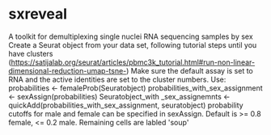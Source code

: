 # sxreveal
A toolkit for demultiplexing single nuclei RNA sequencing samples by sex 
Create a Seurat object from your data set, following tutorial steps until you have clusters (https://satijalab.org/seurat/articles/pbmc3k_tutorial.html#run-non-linear-dimensional-reduction-umap-tsne-)
Make sure the default assay is set to RNA and the active identities are set to the cluster numbers.
Use:
probabilities <- femaleProb(Seuratobject) 
probabilities_with_sex_assignment <- sexAssign(probabilities)
Seuratobject_with _sex_assignemnts <- quickAdd(probabilities_with_sex_assignment, seuratobject)
probability cutoffs for male and female can be specified in sexAssign. Default is   >= 0.8 female, <= 0.2 male. Remaining cells are labled 'soup'

